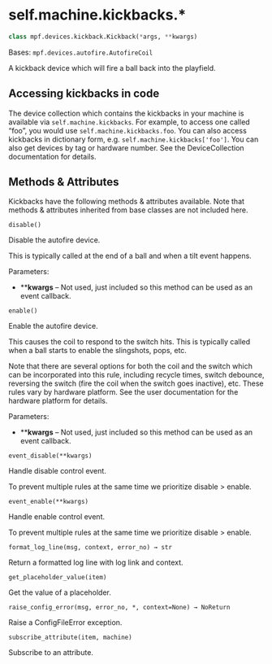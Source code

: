 
# self.machine.kickbacks.*

``` python
class mpf.devices.kickback.Kickback(*args, **kwargs)
```

Bases: `mpf.devices.autofire.AutofireCoil`

A kickback device which will fire a ball back into the playfield.

## Accessing kickbacks in code

The device collection which contains the kickbacks in your machine is available via `self.machine.kickbacks`. For example, to access one called “foo”, you would use `self.machine.kickbacks.foo`. You can also access kickbacks in dictionary form, e.g. `self.machine.kickbacks['foo']`. You can also get devices by tag or hardware number. See the DeviceCollection documentation for details.

## Methods & Attributes

Kickbacks have the following methods & attributes available. Note that methods & attributes inherited from base classes are not included here.

`disable()`

Disable the autofire device.

This is typically called at the end of a ball and when a tilt event happens.

Parameters:

* ****kwargs** – Not used, just included so this method can be used as an event callback.

`enable()`

Enable the autofire device.

This causes the coil to respond to the switch hits. This is typically called when a ball starts to enable the slingshots, pops, etc.

Note that there are several options for both the coil and the switch which can be incorporated into this rule, including recycle times, switch debounce, reversing the switch (fire the coil when the switch goes inactive), etc. These rules vary by hardware platform. See the user documentation for the hardware platform for details.

Parameters:

* ****kwargs** – Not used, just included so this method can be used as an event callback.

`event_disable(**kwargs)`

Handle disable control event.

To prevent multiple rules at the same time we prioritize disable > enable.

`event_enable(**kwargs)`

Handle enable control event.

To prevent multiple rules at the same time we prioritize disable > enable.

`format_log_line(msg, context, error_no) → str`

Return a formatted log line with log link and context.

`get_placeholder_value(item)`

Get the value of a placeholder.

`raise_config_error(msg, error_no, *, context=None) → NoReturn`

Raise a ConfigFileError exception.

`subscribe_attribute(item, machine)`

Subscribe to an attribute.
